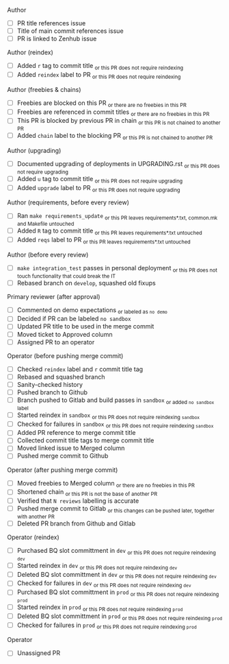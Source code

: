 Author

- [ ] PR title references issue
- [ ] Title of main commit references issue
- [ ] PR is linked to Zenhub issue

Author (reindex)

- [ ] Added `r` tag to commit title                         <sub>or this PR does not require reindexing</sub>
- [ ] Added `reindex` label to PR                           <sub>or this PR does not require reindexing</sub>

Author (freebies & chains)

- [ ] Freebies are blocked on this PR                       <sub>or there are no freebies in this PR</sub>
- [ ] Freebies are referenced in commit titles              <sub>or there are no freebies in this PR</sub>
- [ ] This PR is blocked by previous PR in chain            <sub>or this PR is not chained to another PR</sub>
- [ ] Added `chain` label to the blocking PR                <sub>or this PR is not chained to another PR</sub>

Author (upgrading)

- [ ] Documented upgrading of deployments in UPGRADING.rst  <sub>or this PR does not require upgrading</sub>
- [ ] Added `u` tag to commit title                         <sub>or this PR does not require upgrading</sub>
- [ ] Added `upgrade` label to PR                           <sub>or this PR does not require upgrading</sub>

Author (requirements, before every review)

- [ ] Ran `make requirements_update`                        <sub>or this PR leaves requirements*.txt, common.mk and Makefile untouched</sub>
- [ ] Added `R` tag to commit title                         <sub>or this PR leaves requirements*.txt untouched</sub>
- [ ] Added `reqs` label to PR                              <sub>or this PR leaves requirements*.txt untouched</sub>

Author (before every review)

- [ ] `make integration_test` passes in personal deployment <sub>or this PR does not touch functionality that could break the IT</sub>
- [ ] Rebased branch on `develop`, squashed old fixups

Primary reviewer (after approval)

- [ ] Commented on demo expectations                        <sub>or labeled as `no demo`</sub>
- [ ] Decided if PR can be labeled `no sandbox`
- [ ] Updated PR title to be used in the merge commit
- [ ] Moved ticket to Approved column
- [ ] Assigned PR to an operator

Operator (before pushing merge commit)

- [ ] Checked `reindex` label and `r` commit title tag
- [ ] Rebased and squashed branch
- [ ] Sanity-checked history
- [ ] Pushed branch to Github
- [ ] Branch pushed to Gitlab and build passes in `sandbox` <sub>or added `no sandbox` label</sub>
- [ ] Started reindex in `sandbox`                          <sub>or this PR does not require reindexing `sandbox`</sub>
- [ ] Checked for failures in `sandbox`                     <sub>or this PR does not require reindexing `sandbox`</sub>
- [ ] Added PR reference to merge commit title
- [ ] Collected commit title tags to merge commit title
- [ ] Moved linked issue to Merged column
- [ ] Pushed merge commit to Github

Operator (after pushing merge commit)

- [ ] Moved freebies to Merged column                       <sub>or there are no freebies in this PR</sub> 
- [ ] Shortened chain                                       <sub>or this PR is not the base of another PR</sub>
- [ ] Verified that `N reviews` labelling is accurate
- [ ] Pushed merge commit to Gitlab                         <sub>or this changes can be pushed later, together with another PR</sub>
- [ ] Deleted PR branch from Github and Gitlab

Operator (reindex) 

- [ ] Purchased BQ slot committment in `dev`                <sub>or this PR does not require reindexing `dev`</sub>
- [ ] Started reindex in `dev`                              <sub>or this PR does not require reindexing `dev`</sub>
- [ ] Deleted BQ slot committment in `dev`                  <sub>or this PR does not require reindexing `dev`</sub>
- [ ] Checked for failures in `dev`                         <sub>or this PR does not require reindexing `dev`</sub>
- [ ] Purchased BQ slot committment in `prod`               <sub>or this PR does not require reindexing `prod`</sub>
- [ ] Started reindex in `prod`                             <sub>or this PR does not require reindexing `prod`</sub>
- [ ] Deleted BQ slot committment in `prod`                 <sub>or this PR does not require reindexing `prod`</sub>
- [ ] Checked for failures in `prod`                        <sub>or this PR does not require reindexing `prod`</sub>

Operator

- [ ] Unassigned PR
